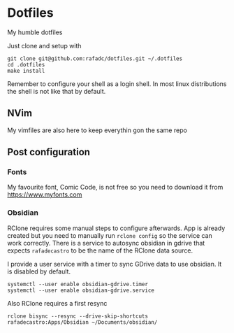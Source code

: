 # Dotfiles

My humble dotfiles

Just clone and setup with

``` shell
git clone git@github.com:rafadc/dotfiles.git ~/.dotfiles
cd .dotfiles
make install
```

Remember to configure your shell as a login shell. In most linux distributions the shell is not like that by default.

## NVim

My vimfiles are also here to keep everythin gon the same repo

## Post configuration

### Fonts

My favourite font, Comic Code, is not free so you need to download it from https://www.myfonts.com

### Obsidian

RClone requires some manual steps to configure afterwards. App is already created but you need to manually run `rclone config` so the service can work correctly. There is a service to autosync obsidian in gdrive that expects `rafadecastro` to be the name of the RClone data source.

I provide a user service with a timer to sync GDrive data to use obsidian. It is disabled by default.

```
systemctl --user enable obsidian-gdrive.timer
systemctl --user enable obsidian-gdrive.service
```

Also RClone requires a first resync

```
rclone bisync --resync --drive-skip-shortcuts rafadecastro:Apps/Obsidian ~/Documents/obsidian/
```
